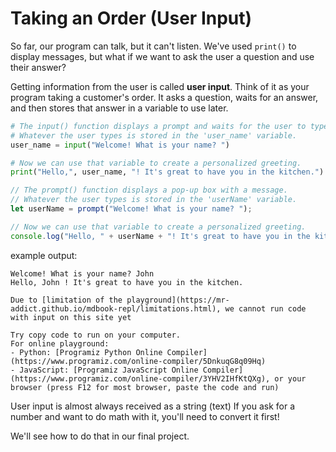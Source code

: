 # Taking an Order (User Input)

So far, our program can talk, but it can't listen. We've used `print()` to display messages, but what if we want to ask the user a question and use their answer?

Getting information from the user is called **user input**. Think of it as your program taking a customer's order. It asks a question, waits for an answer, and then stores that answer in a variable to use later.

<!-- langtabs-start -->

```python
# The input() function displays a prompt and waits for the user to type something.
# Whatever the user types is stored in the 'user_name' variable.
user_name = input("Welcome! What is your name? ")

# Now we can use that variable to create a personalized greeting.
print("Hello,", user_name, "! It's great to have you in the kitchen.")
```

```javascript
// The prompt() function displays a pop-up box with a message.
// Whatever the user types is stored in the 'userName' variable.
let userName = prompt("Welcome! What is your name? ");

// Now we can use that variable to create a personalized greeting.
console.log("Hello, " + userName + "! It's great to have you in the kitchen.");
```

<!-- langtabs-end -->

example output:

```
Welcome! What is your name? John
Hello, John ! It's great to have you in the kitchen.
```

```admonish info title="Limitation of the playground"
Due to [limitation of the playground](https://mr-addict.github.io/mdbook-repl/limitations.html), we cannot run code with input on this site yet

Try copy code to run on your computer.
For online playground:
- Python: [Programiz Python Online Compiler](https://www.programiz.com/online-compiler/5DnkuqG8q09Hq)
- JavaScript: [Programiz JavaScript Online Compiler](https://www.programiz.com/online-compiler/3YHV2IHfKtQXg), or your browser (press F12 for most browser, paste the code and run)
```

User input is almost always received as a string (text)
If you ask for a number and want to do math with it, you'll need to convert it first!

We'll see how to do that in our final project.
